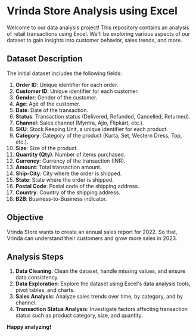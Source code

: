# Vrinda Store Analysis using Excel

Welcome to our data analysis project! This repository contains an analysis of retail transactions using Excel. We'll be exploring various aspects of our dataset to gain insights into customer behavior, sales trends, and more.

## Dataset Description

The initial dataset includes the following fields:

1. **Order ID**: Unique identifier for each order.
2. **Customer ID**: Unique identifier for each customer.
3. **Gender**: Gender of the customer.
4. **Age**: Age of the customer.
5. **Date**: Date of the transaction.
6. **Status**: Transaction status (Delivered, Refunded, Cancelled, Returned).
7. **Channel**: Sales channel (Myntra, Ajio, Flipkart, etc.).
8. **SKU**: Stock Keeping Unit, a unique identifier for each product.
9. **Category**: Category of the product (Kurta, Set, Western Dress, Top, etc.).
10. **Size**: Size of the product.
11. **Quantity (Qty)**: Number of items purchased.
12. **Currency**: Currency of the transaction (INR).
13. **Amount**: Total transaction amount.
14. **Ship-City**: City where the order is shipped.
15. **State**: State where the order is shipped.
16. **Postal Code**: Postal code of the shipping address.
17. **Country**: Country of the shipping address.
18. **B2B**: Business-to-Business indicator.

## Objective

Vrinda Store wants to create an annual sales report for 2022. So that, Vrinda can understand their customers and grow more sales in 2023.


## Analysis Steps

1. **Data Cleaning**: Clean the dataset, handle missing values, and ensure data consistency.
2. **Data Exploration**: Explore the dataset using Excel's data analysis tools, pivot tables, and charts.
3. **Sales Analysis**: Analyze sales trends over time, by category, and by channel.
4. **Transaction Status Analysis**: Investigate factors affecting transaction status such as product category, size, and quantity.

**Happy analyzing!**

